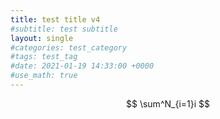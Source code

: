 ```yaml
---
title: test title v4
#subtitle: test subtitle
layout: single
#categories: test_category
#tags: test_tag
#date: 2021-01-19 14:33:00 +0000
#use_math: true
---
```


$$ \sum^N_{i=1}i $$
